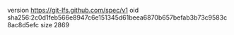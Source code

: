 version https://git-lfs.github.com/spec/v1
oid sha256:2c0d1feb566e8947c6e151345d61beea6870b657befab3b73c9583c8ac8d5efc
size 2869
